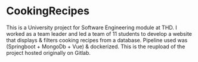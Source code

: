 # CookingRecipes
This is a University project for Software Engineering module at THD. I worked as a team leader and led a team of 11 students to develop a website that displays &amp; filters cooking recipes from a database. Pipeline used was (Springboot + MongoDb + Vue) &amp; dockerized. This is the reupload of the project hosted originally on Gitlab. 
